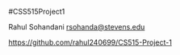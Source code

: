 #CSS515Project1

Rahul Sohandani rsohanda@stevens.edu

https://github.com/rahul240699/CS515-Project-1


